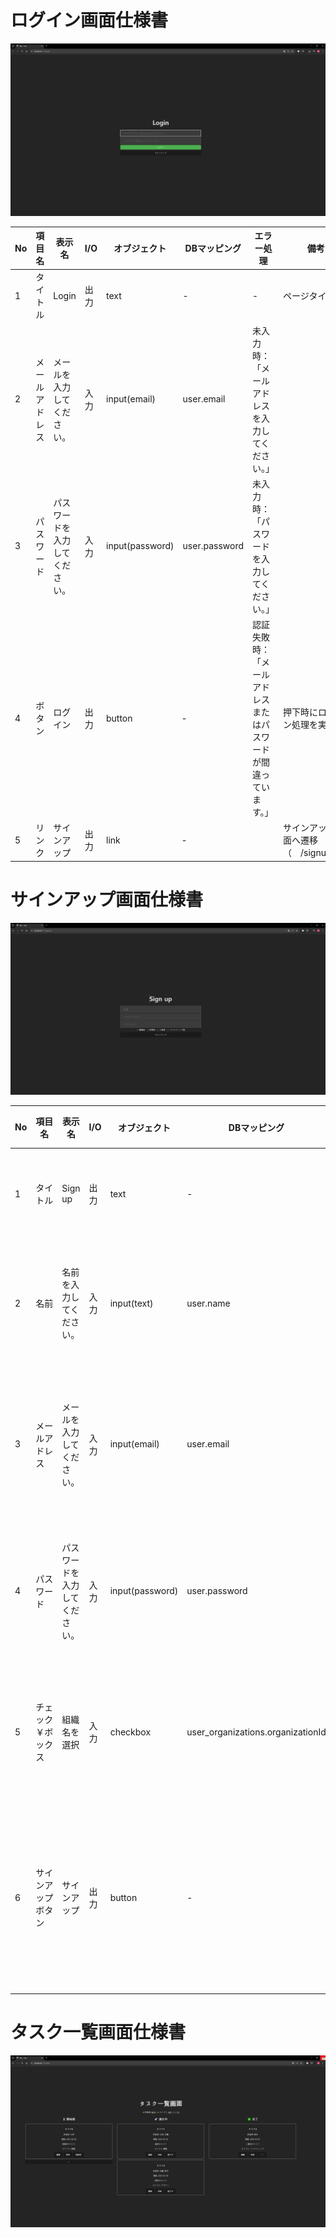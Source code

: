 # ログイン画面仕様書

![ERD Diagram](./images/Login.png)

| No | 項目名 | 表示名 | I/O | オブジェクト | DBマッピング | エラー処理 | 備考 |
| --- | --- | --- | --- | --- | --- | --- | --- |
| 1 | タイトル | Login | 出力 | text | - | - | ページタイトル |
| 2 | メールアドレス | メールを入力してください。 | 入力 | input(email) | user.email | 未入力時：「メールアドレスを入力してください。」 |  |
| 3 | パスワード | パスワードを入力してください。 | 入力 | input(password) | user.password | 未入力時：「パスワードを入力してください。」 |  |
| 4 | ボタン | ログイン | 出力 | button | ‐ | 認証失敗時：「メールアドレスまたはパスワードが間違っています。」 | 押下時にログイン処理を実施 |
| 5 | リンク | サインアップ | 出力 | link | ‐ |  | サインアップ画面へ遷移（　/signup　）  |

# サインアップ画面仕様書

![ERD Diagram](./images/Signup.png)

| No | 項目名 | 表示名 | I/O | オブジェクト | DBマッピング | エラー処理 | 備考 |
| --- | --- | --- | --- | --- | --- | --- | --- |
| 1 | タイトル | Sign up | 出力 | text | - |  | ページタイトル |
| 2 | 名前 | 名前を入力してください。 | 入力 | input(text) | user.name | 未入力時：「名前を入力してください。」 |  |
| 3 | メールアドレス | メールを入力してください。 | 入力 | input(email) | user.email | 未入力時：「メールアドレスを入力してください。」 |  |
| 4 | パスワード | パスワードを入力してください。 | 入力 | input(password) | user.password | 未入力時：「パスワードを入力してください。」 |  |
| 5 | チェック￥ボックス | 組織名を選択 | 入力 | checkbox | user_organizations.organizationId | 選択しない場合：エラーなし（任意選択なら） | 複数選択可 |
| 6 | サインアップボタン | サインアップ | 出力 | button | - | 入力エラーがある場合はボタン無効またはエラーメッセージ表示 | 登録処理実行 |

# タスク一覧画面仕様書

![ERD Diagram](./images/TaskList.png)
